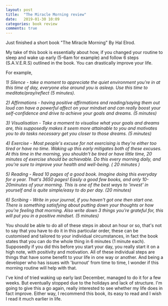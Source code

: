 ```yaml
---
layout: post
title:  "The Miracle Morning review"
date:   2019-01-30 10:09
categories: book review
comments: true
---
```


Just finished a short book "The Miracle Morning" By Hal Elrod.

<!--more-->

My take of this book is essentially about how, if you changed your routine to sleep and wake up early (5-6am for example) and follow 6 steps (S.A.V.E.R.S) outlined in the book. You can drastically improve your life.

For example,

_1) Silence - take a moment to appreciate the quiet environment you're in at this time of day, everyone else around you is asleep. Use this time to meditate/pray/reflect (5 minutes)._

_2) Affirmations - having positive affirmations and reading/saying them out loud can have a powerful affect on your mindset and can really boost your self-confidence and drive to achieve your goals and dreams. (5 minutes)_

_3) Visualisation - Take a moment to visualise what your goals and dreams are, this supposedly makes it seem more attainable to you and motivates you to do tasks necessary get you closer to those dreams. (5 minutes)_

_4) Exercise - Most people's excuse for not exercising is they're either too tired or have no time. Waking up this early mitigates both of these excuses. At this time in the morning, you shouldn't be tired or have little time, 20 minutes of exercise should be achievable. Do this every morning daily, and you're sure to improve your health and well-being. ( 20 minutes )_

_5) Reading - Read 10 pages of a good book. Imagine doing this everyday for a year. That's 3650 pages! Easily a good few books, and only 10-20minutes of your morning. This is one of the best ways to 'invest' in yourself and is quite simple/easy to do per day. (20 minutes)_

_6) Scribing - Write in your journal, if you haven't got one then start one. There is something satisfying about putting down your thoughts or how you're feeling that morning. Also write down 3 things you're grateful for, this will put you in a positive mindset. (5 minutes)_

You should be able to do all of these steps in about an hour or so, that's not to say that you have to do it in this particular order, these can be customised and tailored to your individual circumstances, in fact the book states that you can do the whole thing in 6 minutes (1 minute each). Supposedly if you did this before you start your day, you really start it on a high note, with positivity and motivation. All of these individual steps are things that have some benefit to your life in one way or another. And being a developer who has issues with 'burnout' from time to time, I wonder if this morning routine will help with that.

I've kind of tried waking up early last December, managed to do it for a few weeks. But eventually stopped due to the holidays and lack of structure. I'm going to give this a go again, really interested to see whether my life does in fact improve. Either way, I recommend this book, its easy to read and I wish I read it much earlier in life.
